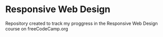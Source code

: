 # Responsive Web Design

Repository created to track my proggress in the Responsive Web Design course on freeCodeCamp.org
